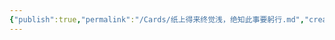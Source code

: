 ```yaml
---
{"publish":true,"permalink":"/Cards/纸上得来终觉浅，绝知此事要躬行.md","created":"2025-07-09T18:48:55.056+08:00","modified":"2025-07-10T00:17:08.247+08:00","cssclasses":""}
---
```


